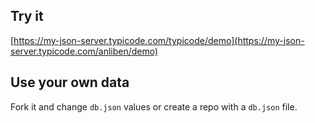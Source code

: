 ## Try it

[https://my-json-server.typicode.com/typicode/demo](https://my-json-server.typicode.com/anliben/demo)

## Use your own data

Fork it and change `db.json` values or create a repo with a `db.json` file.
